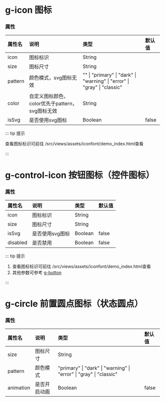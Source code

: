 # g-icon 图标

### 属性

| 属性名          | 说明                 | 类型                 | 默认值                 |
| :-------------- | :------------------- | :------------------- | :------------------- |
| icon         | 图标标识           | String           |             |
| size         | 图标尺寸           | String           |             |
| pattern         | 颜色模式，svg图标无效           | "" \| "primary" \| "dark" \| "warning" \| "error" \| "gray" \| "classic"           |             |
| color         | 自定义图标颜色，color优先于pattern，svg图标无效           | String           |             |
| isSvg         | 是否使用svg图标           | Boolean           |  false           |


::: tip 提示

查看图标标识可前往 /src/views/assets/iconfont/demo_index.html查看

:::

# g-control-icon 按钮图标（控件图标）

### 属性

| 属性名          | 说明                 | 类型                 | 默认值                 |
| :-------------- | :------------------- | :------------------- | :------------------- |
| icon         | 图标标识           | String           |                   |
| size         | 图标尺寸           | String           |                   |
| isSvg        | 是否使用svg图标    | Boolean           |  false           |
| disabled     | 是否禁用           | Boolean           |  false           |


::: tip 提示

1. 查看图标标识可前往 /src/views/assets/iconfont/demo_index.html查看
2. 其他参数可参考 [g-button](/guide/button/)

:::

# g-circle 前置圆点图标（状态圆点）

### 属性

| 属性名          | 说明                 | 类型                 | 默认值                 |
| :-------------- | :------------------- | :------------------- | :------------------- |
| size         | 图标尺寸           | String           |                   |
| pattern         | 颜色模式           | "primary" \| "dark" \| "warning" \| "error" \| "gray" \| "classic"           |             |
| animation         | 是否开启动画           | Boolean           |   false                |
